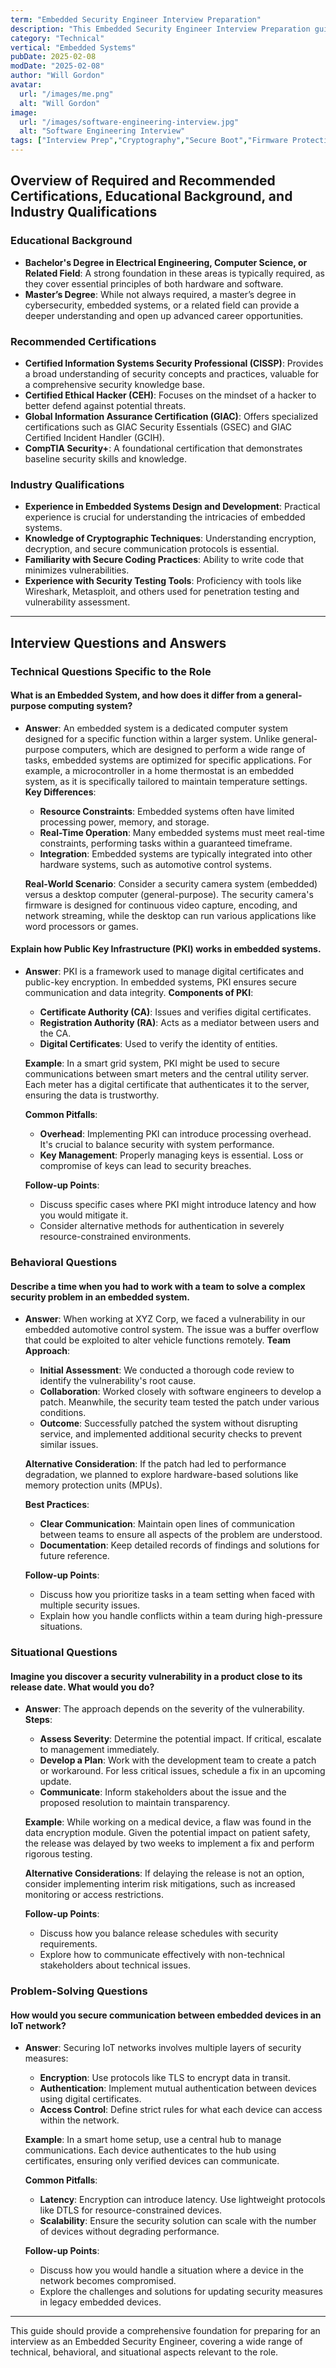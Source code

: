 ```yaml
---
term: "Embedded Security Engineer Interview Preparation"
description: "This Embedded Security Engineer Interview Preparation guide equips job seekers with essential knowledge and skills to excel in interviews. Learn to tackle questions on cryptography, secure coding, hardware security, and threat modeling. Gain insights into industry standards and best practices for safeguarding embedded systems. Enhance your problem-solving abilities and technical proficiency to confidently demonstrate your expertise to potential employers."
category: "Technical"
vertical: "Embedded Systems"
pubDate: 2025-02-08
modDate: "2025-02-08"
author: "Will Gordon"
avatar: 
  url: "/images/me.png"
  alt: "Will Gordon"
image:
  url: "/images/software-engineering-interview.jpg"
  alt: "Software Engineering Interview"
tags: ["Interview Prep","Cryptography","Secure Boot","Firmware Protection","C"]
---
```


## Overview of Required and Recommended Certifications, Educational Background, and Industry Qualifications

### Educational Background
- **Bachelor's Degree in Electrical Engineering, Computer Science, or Related Field**: A strong foundation in these areas is typically required, as they cover essential principles of both hardware and software.
- **Master’s Degree**: While not always required, a master’s degree in cybersecurity, embedded systems, or a related field can provide a deeper understanding and open up advanced career opportunities.

### Recommended Certifications
- **Certified Information Systems Security Professional (CISSP)**: Provides a broad understanding of security concepts and practices, valuable for a comprehensive security knowledge base.
- **Certified Ethical Hacker (CEH)**: Focuses on the mindset of a hacker to better defend against potential threats.
- **Global Information Assurance Certification (GIAC)**: Offers specialized certifications such as GIAC Security Essentials (GSEC) and GIAC Certified Incident Handler (GCIH).
- **CompTIA Security+**: A foundational certification that demonstrates baseline security skills and knowledge.

### Industry Qualifications
- **Experience in Embedded Systems Design and Development**: Practical experience is crucial for understanding the intricacies of embedded systems.
- **Knowledge of Cryptographic Techniques**: Understanding encryption, decryption, and secure communication protocols is essential.
- **Familiarity with Secure Coding Practices**: Ability to write code that minimizes vulnerabilities.
- **Experience with Security Testing Tools**: Proficiency with tools like Wireshark, Metasploit, and others used for penetration testing and vulnerability assessment.

---

## Interview Questions and Answers

### Technical Questions Specific to the Role

#### What is an Embedded System, and how does it differ from a general-purpose computing system?

- **Answer**: An embedded system is a dedicated computer system designed for a specific function within a larger system. Unlike general-purpose computers, which are designed to perform a wide range of tasks, embedded systems are optimized for specific applications. For example, a microcontroller in a home thermostat is an embedded system, as it is specifically tailored to maintain temperature settings. **Key Differences**:
  - **Resource Constraints**: Embedded systems often have limited processing power, memory, and storage.
  - **Real-Time Operation**: Many embedded systems must meet real-time constraints, performing tasks within a guaranteed timeframe.
  - **Integration**: Embedded systems are typically integrated into other hardware systems, such as automotive control systems.
  
  **Real-World Scenario**: Consider a security camera system (embedded) versus a desktop computer (general-purpose). The security camera's firmware is designed for continuous video capture, encoding, and network streaming, while the desktop can run various applications like word processors or games.

#### Explain how Public Key Infrastructure (PKI) works in embedded systems.

- **Answer**: PKI is a framework used to manage digital certificates and public-key encryption. In embedded systems, PKI ensures secure communication and data integrity. **Components of PKI**:
  - **Certificate Authority (CA)**: Issues and verifies digital certificates.
  - **Registration Authority (RA)**: Acts as a mediator between users and the CA.
  - **Digital Certificates**: Used to verify the identity of entities.

  **Example**: In a smart grid system, PKI might be used to secure communications between smart meters and the central utility server. Each meter has a digital certificate that authenticates it to the server, ensuring the data is trustworthy.

  **Common Pitfalls**:
  - **Overhead**: Implementing PKI can introduce processing overhead. It's crucial to balance security with system performance.
  - **Key Management**: Properly managing keys is essential. Loss or compromise of keys can lead to security breaches.

  **Follow-up Points**:
  - Discuss specific cases where PKI might introduce latency and how you would mitigate it.
  - Consider alternative methods for authentication in severely resource-constrained environments.

### Behavioral Questions

#### Describe a time when you had to work with a team to solve a complex security problem in an embedded system.

- **Answer**: When working at XYZ Corp, we faced a vulnerability in our embedded automotive control system. The issue was a buffer overflow that could be exploited to alter vehicle functions remotely. **Team Approach**:
  - **Initial Assessment**: We conducted a thorough code review to identify the vulnerability's root cause.
  - **Collaboration**: Worked closely with software engineers to develop a patch. Meanwhile, the security team tested the patch under various conditions.
  - **Outcome**: Successfully patched the system without disrupting service, and implemented additional security checks to prevent similar issues.

  **Alternative Consideration**: If the patch had led to performance degradation, we planned to explore hardware-based solutions like memory protection units (MPUs).

  **Best Practices**:
  - **Clear Communication**: Maintain open lines of communication between teams to ensure all aspects of the problem are understood.
  - **Documentation**: Keep detailed records of findings and solutions for future reference.

  **Follow-up Points**:
  - Discuss how you prioritize tasks in a team setting when faced with multiple security issues.
  - Explain how you handle conflicts within a team during high-pressure situations.

### Situational Questions

#### Imagine you discover a security vulnerability in a product close to its release date. What would you do?

- **Answer**: The approach depends on the severity of the vulnerability. **Steps**:
  - **Assess Severity**: Determine the potential impact. If critical, escalate to management immediately.
  - **Develop a Plan**: Work with the development team to create a patch or workaround. For less critical issues, schedule a fix in an upcoming update.
  - **Communicate**: Inform stakeholders about the issue and the proposed resolution to maintain transparency.

  **Example**: While working on a medical device, a flaw was found in the data encryption module. Given the potential impact on patient safety, the release was delayed by two weeks to implement a fix and perform rigorous testing.

  **Alternative Considerations**: If delaying the release is not an option, consider implementing interim risk mitigations, such as increased monitoring or access restrictions.

  **Follow-up Points**:
  - Discuss how you balance release schedules with security requirements.
  - Explore how to communicate effectively with non-technical stakeholders about technical issues.

### Problem-Solving Questions

#### How would you secure communication between embedded devices in an IoT network?

- **Answer**: Securing IoT networks involves multiple layers of security measures:
  - **Encryption**: Use protocols like TLS to encrypt data in transit.
  - **Authentication**: Implement mutual authentication between devices using digital certificates.
  - **Access Control**: Define strict rules for what each device can access within the network.

  **Example**: In a smart home setup, use a central hub to manage communications. Each device authenticates to the hub using certificates, ensuring only verified devices can communicate.

  **Common Pitfalls**:
  - **Latency**: Encryption can introduce latency. Use lightweight protocols like DTLS for resource-constrained devices.
  - **Scalability**: Ensure the security solution can scale with the number of devices without degrading performance.

  **Follow-up Points**:
  - Discuss how you would handle a situation where a device in the network becomes compromised.
  - Explore the challenges and solutions for updating security measures in legacy embedded devices.

---

This guide should provide a comprehensive foundation for preparing for an interview as an Embedded Security Engineer, covering a wide range of technical, behavioral, and situational aspects relevant to the role.